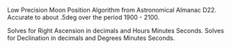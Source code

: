 Low Precision Moon Position
Algorithm from Astronomical Almanac D22. Accurate to about .5deg over the period 1900 - 2100.

Solves for Right Ascension in decimals and Hours Minutes Seconds.
Solves for Declination in decimals and Degrees Minutes Seconds.
